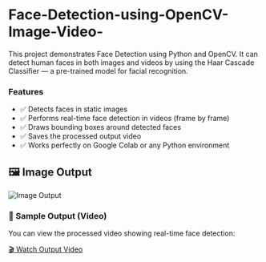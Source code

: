 # Face-Detection-using-OpenCV-Image-Video-
This project demonstrates Face Detection using Python and OpenCV. It can detect human faces in both images and videos by using the Haar Cascade Classifier — a pre-trained model for facial recognition.

### Features

- ✅ Detects faces in static images  
- ✅ Performs real-time face detection in videos (frame by frame)  
- ✅ Draws bounding boxes around detected faces  
- ✅ Saves the processed output video  
- ✅ Works perfectly on Google Colab or any Python environment  

## 🖼️ Image Output  
![Image Output](images/output_image.jpg)



### 🎥 Sample Output (Video)
You can view the processed video showing real-time face detection:

[🎬 Watch Output Video](output_video.mp4)
